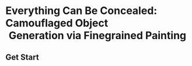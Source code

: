 # Everything Can Be Concealed: Camouflaged Object<br><div align="center">Generation via Finegrained Painting</div>

## Get Start
